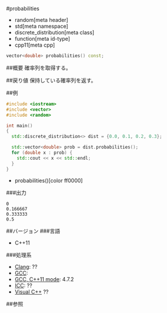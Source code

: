 #probabilities
* random[meta header]
* std[meta namespace]
* discrete_distribution[meta class]
* function[meta id-type]
* cpp11[meta cpp]

```cpp
vector<double> probabilities() const;
```

##概要
確率列を取得する。


##戻り値
保持している確率列を返す。


##例
```cpp
#include <iostream>
#include <vector>
#include <random>

int main()
{
  std::discrete_distribution<> dist = {0.0, 0.1, 0.2, 0.3};

  std::vector<double> prob = dist.probabilities();
  for (double x : prob) {
    std::cout << x << std::endl;
  }
}
```
* probabilities()[color ff0000]

###出力
```
0
0.166667
0.333333
0.5
```

##バージョン
###言語
- C++11

###処理系
- [Clang](/implementation.md#clang): ??
- [GCC](/implementation.md#gcc): 
- [GCC, C++11 mode](/implementation.md#gcc): 4.7.2
- [ICC](/implementation.md#icc): ??
- [Visual C++](/implementation.md#visual_cpp) ??


##参照



